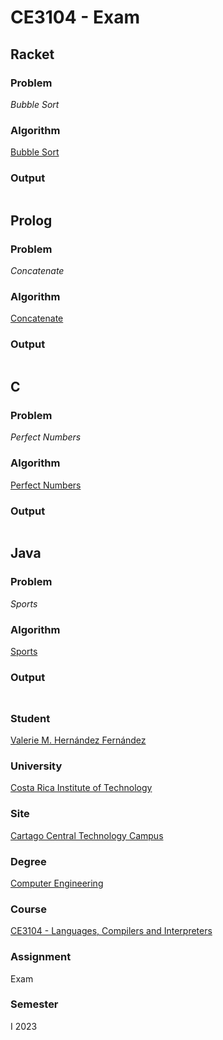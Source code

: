 # CE3104 - Exam

## Racket

### Problem

_Bubble Sort_

### Algorithm

[Bubble Sort]()

### Output

```racket
```

## Prolog

### Problem

_Concatenate_

### Algorithm

[Concatenate]()

### Output

```prolog
```

## C

### Problem

_Perfect Numbers_

### Algorithm

[Perfect Numbers]()

### Output

```c
```

## Java

### Problem

_Sports_

### Algorithm

[Sports]()

### Output

```java
```

##

### Student

[Valerie M. Hernández Fernández](https://github.com/valeriehernandez-7)

### University

[Costa Rica Institute of Technology](https://www.tec.ac.cr/)

### Site

[Cartago Central Technology Campus](https://www.tec.ac.cr/ubicaciones/campus-tecnologico-central-cartago)

### Degree

[Computer Engineering](https://www.tec.ac.cr/en/carreras/licentiates-degree-computer-engineering)

### Course

[CE3104 - Languages, Compilers and Interpreters](https://www.tec.ac.cr/planes-estudio/licenciatura-ingenieria-computadores)

### Assignment

Exam

### Semester

I 2023